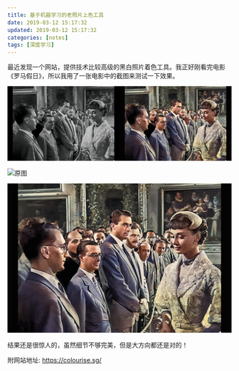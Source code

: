 ```yaml
---
title: 基于机器学习的老照片上色工具
date: 2019-03-12 15:17:32
updated: 2019-03-12 15:17:32
categories: [notes]
tags: [深度学习]
---
```


最近发现一个网站，提供技术比较高级的黑白照片着色工具。我正好刚看完电影《罗马假日》，所以我用了一张电影中的截图来测试一下效果。

![对比图](1552243721014.png)



![原图](1552243811403.png)



![结果图](1552243769960.png)



结果还是很惊人的，虽然细节不够完美，但是大方向都还是对的！

附网站地址: https://colourise.sg/